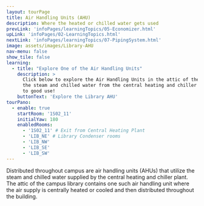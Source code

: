 ```yaml
---
layout: tourPage
title: Air Handling Units (AHU)
description: Where the heated or chilled water gets used
prevLink: 'infoPages/learningTopics/05-Economizer.html'
upLink: 'infoPages/02-LearningTopics.html'
nextLink: 'infoPages/learningTopics/07-PipingSystem.html'
image: assets/images/Library-AHU
nav-menu: false
show_tile: false
learning:
  - title: "Explore One of the Air Handling Units"
    description: >
      Click below to explore the Air Handling Units in the attic of the Library where
      the steam and chilled water from the central heating and chiller plant gets put
      to good use!
    buttonText: 'Explore the Library AHU'
tourPano:
  - enable: true
    startRoom: '1S02_11'
    initialYaw: 180
    enabledRooms:
      - '1S02_11' # Exit from Central Heating Plant
      - 'LIB_NE' # Library Condenser rooms
      - 'LIB_NW'
      - 'LIB_SE'
      - 'LIB_SW'
---
```

Distributed throughout campus are air handling units (AHUs) that utilize the steam and chilled water supplied by the central heating and chiller plant. The attic of the campus library contains one such air handling unit where the air supply is centrally heated or cooled and then distributed throughout the building.
